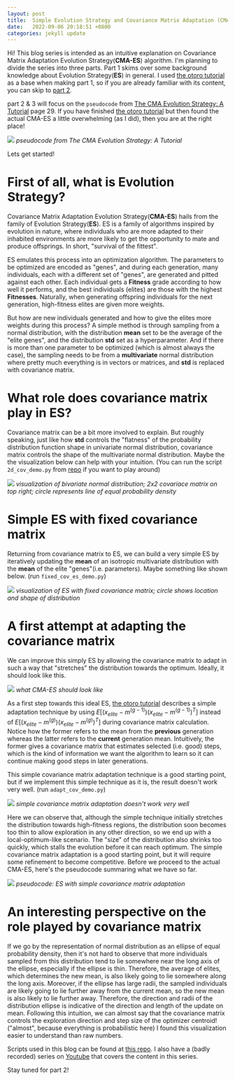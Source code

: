 ```yaml
---
layout: post
title:  Simple Evolution Strategy and Covariance Matrix Adaptation (CMA-ES part 1)
date:   2022-09-06 20:18:51 +0800
categories: jekyll update
---
```


Hi! This blog series is intended as an intuitive explanation on Covariance Matrix Adaptation Evolution Strategy(<b>CMA-ES</b>) algorithm. I'm planning to divide the series into three parts. Part 1 skims over some background knowledge about Evolution Strategy(<b>ES</b>) in general. I used [the otoro tutorial](https://blog.otoro.net/2017/10/29/visual-evolution-strategies/) as a base when making part 1, so if you are already familiar with its content, you can skip to [part 2]({{site.url}}/jekyll/update/2022/09/07/cmaes2.html).

part 2 & 3 will focus on the `pseudocode` from [The CMA Evolution Strategy: A Tutorial](https://arxiv.org/pdf/1604.00772) page 29. If you have finished [the otoro tutorial](https://blog.otoro.net/2017/10/29/visual-evolution-strategies/) but then found the actual CMA-ES a little overwhelming (as I did), then you are at the right place!

![]({{site.url}}/assets/images/cmaes/cmaes_pseudocode.png)
*pseudocode from The CMA Evolution Strategy: A Tutorial*

Lets get started!

# First of all, what is Evolution Strategy?
Covariance Matrix Adaptation Evolution Strategy(<b>CMA-ES</b>) hails from the family of Evolution Strategy(<b>ES</b>). ES is a family of algorithms inspired by evolution in nature, where individuals who are more adapted to their inhabited environments are more likely to get the opportunity to mate and produce offsprings. In short, "survival of the fittest".

ES emulates this process into an optimization algorithm. The parameters to be optimized are encoded as "genes", and during each generation, many individuals, each with a different set of "genes", are generated and pitted against each other. Each individual gets a <b>Fitness</b> grade according to how well it performs, and the best individuals (elites) are those with the highest <b>Fitnesses</b>. Naturally, when generating offspring individuals for the next generation, high-fitness elites are given more weights.

But how are new individuals generated and how to give the elites more weights during this process? A simple method is through sampling from a normal distribution, with the distribution <b>mean</b> set to be the average of the "elite genes", and the distribution <b>std</b> set as a hyperparameter. And if there is more than one parameter to be optimized (which is almost always the case), the sampling needs to be from a <b>multivariate</b> normal distribution where pretty much everything is in vectors or matrices, and <b>std</b> is replaced with covariance matrix.

# What role does covariance matrix play in ES?
Covariance matrix can be a bit more involved to explain. But roughly speaking, just like how <b>std</b> controls the "flatness" of the probability distribution function shape in univariate normal distribution, covariance matrix controls the shape of the multivariate normal distribution. Maybe the the visualization below can help with your intuition. (You can run the script `2d_cov_demo.py` from [repo](https://github.com/szhaovas/blog-ytb/tree/master/CMA-ES) if you want to play around)

![]({{site.url}}/assets/images/cmaes/2d_cov_visual.gif)
*visualization of bivariate normal distribution; 2x2 covariace matrix on top right; circle represents line of equal probability density*

# Simple ES with fixed covariance matrix
Returning from covariance matrix to ES, we can build a very simple ES by iteratively updating the <b>mean</b> of an isotropic multivariate distribution with the <b>mean</b> of the elite "genes"(i.e. parameters). Maybe something like shown below. (run `fixed_cov_es_demo.py`)

![]({{site.url}}/assets/images/cmaes/fixed_cov_es_visual.gif)
*visualization of ES with fixed covariance matrix; circle shows location and shape of distribution*

# A first attempt at adapting the covariance matrix
We can improve this simply ES by allowing the covariance matrix to adapt in such a way that "stretches" the distribution towards the optimum. Ideally, it should look like this.

![]({{site.url}}/assets/images/cmaes/ideal_cmaes.gif)
*what CMA-ES should look like*

As a first step towards this ideal ES, [the otoro tutorial](https://blog.otoro.net/2017/10/29/visual-evolution-strategies/) describes a simple adaptation technique by using $E[(x_{elite} - m^{(g-1)})(x_{elite} - m^{(g-1)})^T]$ instead of $E[(x_{elite} - m^{(g)})(x_{elite} - m^{(g)})^T]$ during covariance matrix calculation. Notice how the former refers to the mean from the <b>previous</b> generation whereas the latter refers to the <b>current</b> generation mean. Intuitively, the former gives a covariance matrix that estimates selected (i.e. good) steps, which is the kind of information we want the algorithm to learn so it can continue making good steps in later generations.

This simple covariance matrix adaptation technique is a good starting point, but if we implement this simple technique as it is, the result doesn't work very well. (run `adapt_cov_demo.py`)

![]({{site.url}}/assets/images/cmaes/simple_cmaes.gif)
*simple covariance matrix adaptation doesn't work very well*

Here we can observe that, although the simple technique initially stretches the distribution towards high-fitness regions, the distribution soon becomes too thin to allow exploration in any other direction, so we end up with a local-optimum-like scenario. The "size" of the distribution also shrinks too quickly, which stalls the evolution before it can reach optimum. The simple covariance matrix adaptation is a good starting point, but it will require some refinement to become competitive. Before we proceed to the actual CMA-ES, here's the pseudocode summaring what we have so far.

![]({{site.url}}/assets/images/cmaes/simple_cmaes_pseudocode.png)
*pseudocode: ES with simple covariance matrix adaptation*

# An interesting perspective on the role played by covariance matrix
If we go by the representation of normal distribution as an ellipse of equal probability density, then it's not hard to observe that more individuals sampled from this distribution tend to lie somewhere near the long axis of the ellipse, especially if the ellipse is thin. Therefore, the average of elites, which determines the new mean, is also likely going to lie somewhere along the long axis. Moreover, if the ellipse has large radii, the sampled individuals are likely going to lie further away from the current mean, so the new mean is also likely to lie further away. Therefore, the direction and radii of the distribution ellipse is indicative of the direction and length of the update on mean. Following this intuition, we can almost say that the covariance matrix controls the exploration direction and step size of the optimizer centroid! ("almost", because everything is probabilistic here) I found this visualization easier to understand than raw numbers.

Scripts used in this blog can be found at [this repo](https://github.com/szhaovas/blog-ytb/tree/master/CMA-ES). I also have a (badly recorded) series on [Youtube](https://www.youtube.com/watch?v=5qCAOyNJROg&list=PL8MOj3TVQozmIyx-jUTIrtQxr1bO3rjk-) that covers the content in this series.

Stay tuned for part 2!
